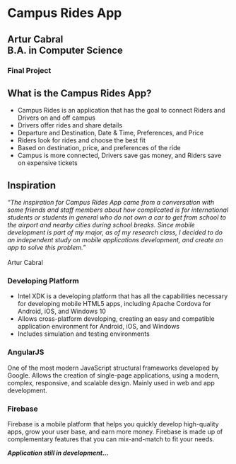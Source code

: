 <h1> Campus Rides App </h1>
<h2>Artur Cabral <br>
B.A. in Computer Science</h2>
<h3>Final Project</h3>

<h2>What is the Campus Rides App?</h2>
<ul>
<li>Campus Rides is an application that has the goal to connect Riders and Drivers on and off campus</li>
<li>Drivers offer rides and share details</li>
<li>Departure and Destination, Date & Time, Preferences, and Price</li>
<li>Riders look for rides and choose the best fit</li>
<li>Based on destination, price, and preferences of the ride</li>  
<li>Campus is more connected, Drivers save gas money, and Riders save on expensive tickets</li>
</ul>

<h2>Inspiration</h2>

<p><i>“The inspiration for Campus Rides App came from a conversation with some friends and staff members about how complicated is for international students or students in general who do not own a car to get from school to the airport and nearby cities during school breaks. Since mobile development is part of my major, as of my research class, I decided to do an independent study on mobile applications development, and create an app to solve this problem.”</i><br><br>
								                                                                                              Artur Cabral
</p>
<h3>Developing Platform</h3>
<ul>
	<li>Intel XDK is a developing platform that has all the capabilities necessary for developing mobile HTML5 apps, including Apache Cordova for Android, iOS, and Windows 10
</li>
	<li>Allows cross-platform developing, creating an easy and compatible application environment for Android, iOS, and Windows
</li>
	<li>Includes simulation and testing environments</li>
</ul>
<h3>AngularJS</h3>
<p>One of the most modern JavaScript structural frameworks developed by Google. Allows the creation of single-page applications, using a modern, complex, responsive, and scalable design. Mainly used in web and app development.</p>

<h3>Firebase</h3>
<p>Firebase is a mobile platform that helps you quickly develop high-quality apps, grow your user base, and earn more money. Firebase is made up of complementary features that you can mix-and-match to fit your needs.
</p>

<b><i> Application still in development...</i></b>
